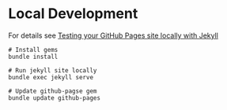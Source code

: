# Local Development

For details see [Testing your GitHub Pages site locally with Jekyll](https://docs.github.com/en/pages/setting-up-a-github-pages-site-with-jekyll/testing-your-github-pages-site-locally-with-jekyll?platform=linux)

```shell
# Install gems
bundle install

# Run jekyll site locally
bundle exec jekyll serve

# Update github-pagse gem
bundle update github-pages
```